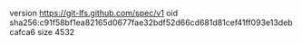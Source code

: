 version https://git-lfs.github.com/spec/v1
oid sha256:c91f58bf1ea82165d0677fae32bdf52d66cd681d81cef41ff093e13debcafca6
size 4532
